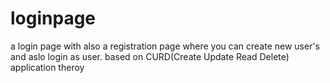 # loginpage
a login page with also a registration page where you can create new user's and aslo login as user.
based on CURD(Create Update Read Delete) application theroy 
